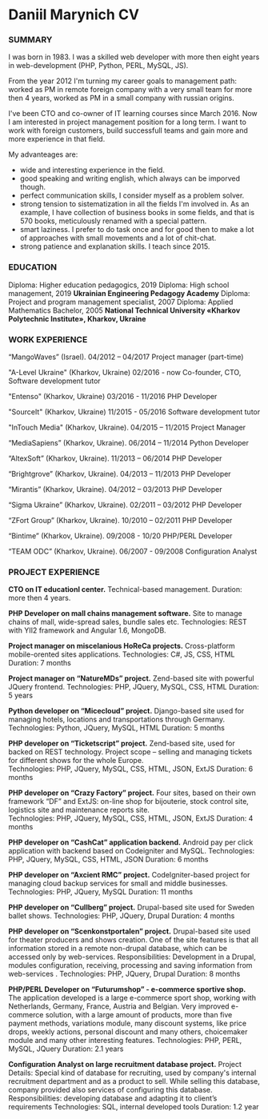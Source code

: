 # Daniil Marynich CV

### SUMMARY
I was born in 1983.
I was a skilled web developer with more then eight years in web-development (PHP, Python, PERL, MySQL, JS).

From the year 2012 I'm turning my career goals to management path: worked as PM in remote foreign company with a very small team for more then 4 years, worked as PM in a small company with russian origins.

I've been CTO and co-owner of IT learning courses since March 2016.
Now I am interested in project management position for a long term. I want to work with foreign customers, build successfull teams and gain more and more experience in that field.

My advanteages are:

- wide and interesting experience in the field.
- good speaking and writing english, which always can be imporved though.
- perfect communication skills, I consider myself as a problem solver.
- strong tension to sistematization in all the fields I'm involved in. As an example, I have collection of business books in some fields, and that is 570 books, meticulously renamed with a special pattern.
- smart laziness. I prefer to do task once and for good then to make a lot of approaches with small movements and a lot of chit-chat.
- strong patience and explanation skills. I teach since 2015.

### EDUCATION

Diploma: Higher education pedagogics, 2019
Diploma: High school management, 2019
**Ukrainian Engineering Pedagogy Academy**
Diploma: Project and program management specialist, 2007
Diploma: Applied Mathematics Bachelor, 2005
**National Technical University «Kharkov Polytechnic Institute», Kharkov, Ukraine**


### WORK EXPERIENCE
“MangoWaves” (Israel). 04/2012 – 04/2017
Project manager (part-time)

"A-Level Ukraine" (Kharkov, Ukraine) 02/2016 - now
Co-founder, CTO, Software development tutor

"Entenso" (Kharkov, Ukraine) 03/2016 - 11/2016
PHP Developer

"SourceIt" (Kharkov, Ukraine) 11/2015 - 05/2016
Software development tutor

"InTouch Media" (Kharkov, Ukraine). 04/2015 – 11/2015
Project Manager

“MediaSapiens” (Kharkov, Ukraine). 06/2014 – 11/2014
Python Developer

“AltexSoft” (Kharkov, Ukraine). 11/2013 – 06/2014
PHP Developer

“Brightgrove” (Kharkov, Ukraine). 04/2013 – 11/2013
PHP Developer

“Mirantis” (Kharkov, Ukraine). 04/2012 – 03/2013
PHP Developer

“Sigma Ukraine” (Kharkov, Ukraine). 02/2011 – 03/2012
PHP Developer

“ZFort Group” (Kharkov, Ukraine). 10/2010 – 02/2011
PHP Developer

“Bintime” (Kharkov, Ukraine). 09/2008 - 10/20
PHP/PERL Developer

“TEAM ODC” (Kharkov, Ukraine). 06/2007 - 09/2008
Configuration Analyst

### PROJECT EXPERIENCE 

**CTO on IT educationl center.**
Technical-based management.
Duration: more then 4 years.

**PHP Developer on mall chains management software.**
Site to manage chains of mall, wide-spread sales, bundle sales etc.
Technologies: REST with YII2 framework and Angular 1.6, MongoDB.

**Project manager on miscelanious HoReCa projects.**
Cross-platform mobile-orented sites applications.
Technologies: C#, JS, CSS, HTML
Duration: 7 months

**Project manager on “NatureMDs” project.**
Zend-based site with powerful JQuery frontend. 
Technologies: PHP, JQuery, MySQL, CSS, HTML
Duration: 5 years

**Python developer on “Micecloud” project.**
Django-based site used for managing hotels, locations and transportations through Germany.  
Technologies: Python, JQuery, MySQL, HTML
Duration: 5 months

**PHP developer on “Ticketscript” project.**
Zend-based site, used for backed on REST technology. Project scope – selling and managing tickets for different shows for the whole Europe.  
Technologies: PHP, JQuery, MySQL, CSS, HTML, JSON, ExtJS
Duration: 6 months

**PHP developer on “Crazy Factory” project.**
Four sites, based on their own framework “DF” and ExtJS: on-line shop for bijouterie, stock control site, logistics site and maintenance reports site.  
Technologies: PHP, JQuery, MySQL, CSS, HTML, JSON, ExtJS
Duration: 4 months

**PHP developer on “CashCat” application backend.**
Android pay per click application with backend based on Codeigniter and MySQL.
Technologies: PHP, JQuery, MySQL, CSS, HTML, JSON
Duration: 6 months

**PHP developer on “Axcient RMC” project.**
CodeIgniter-based project for managing cloud backup services for small and middle businesses.
Technologies: PHP, JQuery, MySQL
Duration: 11 months

**PHP developer on “Cullberg” project.**
Drupal-based site used for Sweden ballet shows.
Technologies: PHP, JQuery, Drupal
Duration: 4 months

**PHP developer on “Scenkonstportalen” project.**
Drupal-based site used for theater producers and shows creation. One of the site features is that all information stored in a remote non-drupal database, which can be accessed only by web-services.
Responsibilities: Development in a Drupal, modules configuration, receiving, processing and saving information from web-services .
Technologies: PHP, JQuery, Drupal
Duration: 8 months

**PHP/PERL Developer on “Futurumshop” - e-commerce sportive shop.**
The application developed is a large e-commerce sport shop, working with Netherlands, Germany, France, Austria and Belgian. Very improved e-commerce solution, with a large amount of products, more than five payment methods, variations module, many discount systems, like price drops, weekly actions, personal discount and many others, choicemaker module and many other interesting features.
Technologies: PHP, PERL, MySQL, JQuery
Duration: 2.1 years

**Configuration Analyst on large recruitment database project.**
Project Details: Special kind of database for recruiting, used by company's internal recruitment department and as a product to sell. While selling this database, company provided also services of configuring this database.
Responsibilities: developing database and adapting it to client’s requirements
Technologies: SQL, internal developed tools
Duration: 1.2 year
